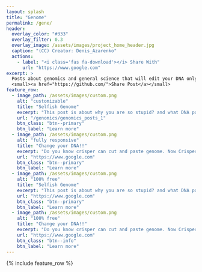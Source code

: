 ```yaml
---
layout: splash
title: "Genome"
permalink: /gene/
header:
  overlay_color: "#333"
  overlay_filter: 0.3
  overlay_image: /assets/images/project_home_header.jpg
  caption: "(CC) Creator: Denis_Azarenko"
  actions:
    - label: "<i class='fas fa-download'></i> Share With"
      url: "https://www.google.com"
excerpt: >
  Posts about genomics and general science that will edit your DNA only by reading it.<br />
  <small><a href="https://github.com/">Share Post</a></small>
feature_row:
  - image_path: /assets/images/custom.png
    alt: "customizable"
    title: "Selfish Genome"
    excerpt: "This post is about why you are so stupid? and what DNA part encode your stupidity"
    url: "/genomics/genomics_posts_1"
    btn_class: "btn--primary"
    btn_label: "Learn more"
  - image_path: /assets/images/custom.png
    alt: "fully responsive"
    title: "Change your DNA!!"
    excerpt: "Do you know crisper can cut and paste genome. Now Crisper++ can edit your live DNA!!"
    url: "https://www.google.com"
    btn_class: "btn--primary"
    btn_label: "Learn more"
  - image_path: /assets/images/custom.png
    alt: "100% free"
    title: "Selfish Genome"
    excerpt: "This post is about why you are so stupid? and what DNA part encode your stupidity"
    url: "https://www.google.com"
    btn_class: "btn--primary"
    btn_label: "Learn more"      
  - image_path: /assets/images/custom.png
    alt: "100% free"
    title: "Change your DNA!!"
    excerpt: "Do you know crisper can cut and paste genome. Now Crisper++ can edit your live DNA!!"
    url: "https://www.google.com"
    btn_class: "btn--info"
    btn_label: "Learn more" 
---
```


{% include feature_row %}
